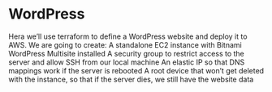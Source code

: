 # WordPress
Hera we’ll use terraform to define a WordPress website and deploy it to AWS. We are going to create:  A standalone EC2 instance with Bitnami WordPress Multisite installed A security group to restrict access to the server and allow SSH from our local machine An elastic IP so that DNS mappings work if the server is rebooted A root device that won’t get deleted with the instance, so that if the server dies, we still have the website data
